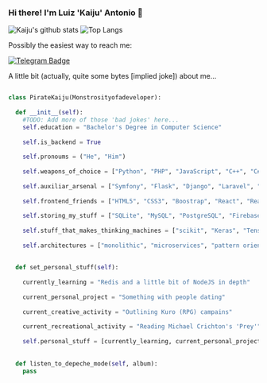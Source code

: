 ### Hi there! I'm Luiz 'Kaiju' Antonio 👋

<!--[![trophy](https://github-profile-trophy.vercel.app/?username=PirateKaiju)](https://github.com/ryo-ma/github-profile-trophy)-->

![Kaiju's github stats](https://github-readme-stats.vercel.app/api?username=PirateKaiju&count_private=false&show_icons=true&theme=synthwave&hide=stars)
![Top Langs](https://github-readme-stats.vercel.app/api/top-langs/?username=PirateKaiju&layout=compact&theme=synthwave)

Possibly the easiest way to reach me: 

<!--[![Twitter: PirateKaiju](https://img.shields.io/twitter/follow/PirateKaiju?style=social)](https://twitter.com/PirateKaiju)-->
[![Telegram Badge](https://img.shields.io/badge/-@PirateKaiju-0088CC?style=for-the-badge&logo=Telegram&logoColor=white)](https://t.me/PirateKaiju "Contact on Telegram")

A little bit (actually, quite some bytes [implied joke]) about me...

```python

class PirateKaiju(Monstrosityofadeveloper):
  
  def __init__(self):
    #TODO: Add more of those 'bad jokes' here...
    self.education = "Bachelor's Degree in Computer Science"
    
    self.is_backend = True
    
    self.pronoums = ("He", "Him")
    
    self.weapons_of_choice = ["Python", "PHP", "JavaScript", "C++", "C#", "Go"] #Quicknote: Possible new additions in the future...
    
    self.auxiliar_arsenal = ["Symfony", "Flask", "Django", "Laravel", "ExpressJS", "TKinter", "Electron", "STL", ".NET Core"]
    
    self.frontend_friends = ["HTML5", "CSS3", "Boostrap", "React", "React Native", "Bulma CSS"]
    
    self.storing_my_stuff = ["SQLite", "MySQL", "PostgreSQL", "Firebase", "MongoDB"]
    
    self.stuff_that_makes_thinking_machines = ["scikit", "Keras", "Tensorflow", "ML.NET", "Weka"]
    
    self.architectures = ["monolithic", "microservices", "pattern oriented"]
 
  
  def set_personal_stuff(self):
    
    currently_learning = "Redis and a little bit of NodeJS in depth"
    
    current_personal_project = "Something with people dating"
    
    current_creative_activity = "Outlining Kuro (RPG) campains"
    
    current_recreational_activity = "Reading Michael Crichton's 'Prey'"
    
    self.personal_stuff = [currently_learning, current_personal_project, current_creative_activity, current_recreational_activity]
  
  
  def listen_to_depeche_mode(self, album):
    pass

```

<!--
**PirateKaiju/PirateKaiju** is a ✨ _special_ ✨ repository because its `README.md` (this file) appears on your GitHub profile.

Here are some ideas to get you started:

- 🔭 I’m currently working on ...
- 🌱 I’m currently learning ...
- 👯 I’m looking to collaborate on ...
- 🤔 I’m looking for help with ...
- 💬 Ask me about ...
- 📫 How to reach me: ...
- 😄 Pronouns: ...
- ⚡ Fun fact: ...
-->
